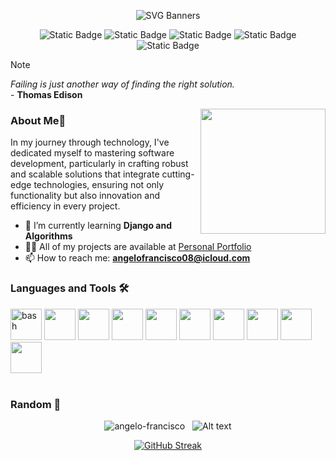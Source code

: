 <div align="center">
  
![SVG Banners](https://svg-banners.vercel.app/api?type=rainbow&text1=Ângelo%20Francisco%20🖖&width=800&height=100)

<div>
  
![Static Badge](https://img.shields.io/badge/Organization-%2387CEEB)
![Static Badge](https://img.shields.io/badge/Efficient%20communication-%23FFD700)
![Static Badge](https://img.shields.io/badge/Team%20work-%2300BFFF)
![Static Badge](https://img.shields.io/badge/Adaptability-%23FFA07A)
![Static Badge](https://img.shields.io/badge/Critical%20Thinking-%23FFA500%20)

</div>

</div>

> [!NOTE]
> *Failing is just another way of finding the right solution.*<br>
> \- **Thomas Edison**

<div align="right">
<img src="https://i.pinimg.com/originals/a1/4d/58/a14d58e39c3d9d59bee3a6d887d197e9.gif" align="right" width="200" height="200">
</div>

<div align="left">

### About Me🫠

In my journey through technology, I've dedicated myself to mastering software development, particularly in crafting robust and scalable solutions that integrate cutting-edge technologies, ensuring not only functionality but also innovation and efficiency in every project.

- 🌱 I’m currently learning **Django and Algorithms**
- 👨‍💻 All of my projects are available at [Personal Portfolio](https://angelo-francisco.vercel.app/)
- 📫 How to reach me: **angelofrancisco08@icloud.com**

</div>

  
### Languages and Tools 🛠️

<div align="left">
<img src="https://www.vectorlogo.zone/logos/gnu_bash/gnu_bash-icon.svg" alt="bash" width="50" height="50"/>
<img src="https://cdn.jsdelivr.net/gh/devicons/devicon@latest/icons/python/python-original.svg" width=50px/>
<img src="https://cdn.jsdelivr.net/gh/devicons/devicon@latest/icons/html5/html5-plain.svg" width=50px/>
<img src="https://cdn.jsdelivr.net/gh/devicons/devicon@latest/icons/css3/css3-original.svg" width=50px/>
<img src="https://cdn.jsdelivr.net/gh/devicons/devicon@latest/icons/postgresql/postgresql-original.svg" width=50px/>
<img src="https://cdn.jsdelivr.net/gh/devicons/devicon@latest/icons/linux/linux-original.svg" width=50px/>
<img src="https://cdn.jsdelivr.net/gh/devicons/devicon@latest/icons/django/django-plain.svg" width=50px/>
<img src="https://cdn.jsdelivr.net/gh/devicons/devicon@latest/icons/djangorest/djangorest-original.svg" width="50" height="50"/>
<img src="https://cdn.jsdelivr.net/gh/devicons/devicon@latest/icons/pandas/pandas-original.svg" width=50px/>
<img src="https://cdn.jsdelivr.net/gh/devicons/devicon@latest/icons/git/git-original.svg" width=50px/>
</div>
<br>

### Random 🌟
<div align="center">
  
![angelo-francisco](https://github-readme-stats.vercel.app/api?username=angelo-francisco&show_icons=true&theme=transparent&hide=commits,contribs)&nbsp;&nbsp; 
![Alt text](https://spotify-recently-played-readme.vercel.app/api?user=317epfmvzitrm2pfbljeeduc42fq&count=2&width=300)

[![GitHub Streak](https://streak-stats.demolab.com?user=angelo-francisco&theme=dark&date_format=M%20j%5B%2C%20Y%5D&exclude_days=Sun%2CSat&card_width=800)](https://git.io/streak-stats)
  
</div>
